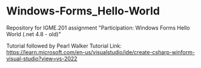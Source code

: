 # Windows-Forms_Hello-World
Repository for IGME.201 assignment "Participation: Windows Forms Hello World (.net 4.8 - old)"

Tutorial followed by Pearl Walker
Tutorial Link: https://learn.microsoft.com/en-us/visualstudio/ide/create-csharp-winform-visual-studio?view=vs-2022
